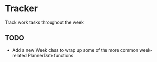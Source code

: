 # Tracker

Track work tasks throughout the week

## TODO

- Add a new Week class to wrap up some of the more common week-related PlannerDate functions
